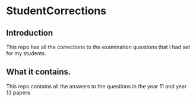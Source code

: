 # StudentCorrections

## Introduction

This repo has all the corrections to the examination questions that i had set for my students.

## What it contains.

This repo contains all the answers to the questions in the year 11 and year 13 papers
